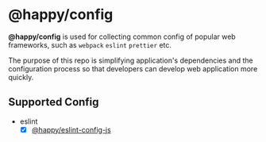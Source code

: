 # @happy/config

**@happy/config** is used for collecting common config of popular web frameworks, such as `webpack` `eslint` `prettier` etc.

The purpose of this repo is simplifying application's dependencies and the configuration process so that developers can develop web application more quickly.


## Supported Config

- eslint
  - [x] [@happy/eslint-config-js](https://github.com/buyan302/happy-config/blob/main/packages/eslint-config-js/README.md)
